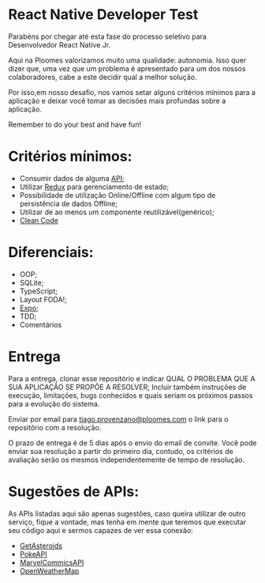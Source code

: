 # React Native Developer Test

Parabéns por chegar até esta fase do processo seletivo para Desenvolvedor React Native Jr.

Aqui na Ploomes valorizamos muito uma qualidade: autonomia. Isso quer dizer que, uma vez que um problema é apresentado para um dos nossos colaboradores, cabe a este decidir qual a melhor solução. 

Por isso,em nosso desafio, nos vamos setar alguns critérios mínimos para a aplicação e deixar você tomar as decisões mais profundas sobre a aplicação.

Remember to do your best and have fun!
# Critérios mínimos:

- Consumir dados de alguma [API](https://github.com/Ploomes/JrReactNativeSkillTest/blob/master/README.md#sugestões-de-apis);
- Utilizar [Redux](https://redux.js.org/basics/usage-with-react/) para gerenciamento de estado;
- Possibilidade de utilização Online/Offline com algum tipo de persistência de dados Offline;
- Utilizar de ao menos um componente reutilizável(genérico);
- [Clean Code](https://becode.com.br/clean-code/)
# Diferenciais:

- OOP;
- SQLite;
- TypeScript;
- Layout FODA!;
- [Expo](https://docs.expo.io/versions/latest/);
- TDD;
- Comentários

# Entrega

Para a entrega, clonar esse repositório e indicar QUAL O PROBLEMA QUE A SUA APLICAÇÃO SE PROPÕE A RESOLVER;
Incluir também instruções de execução, limitações, bugs conhecidos e quais seriam os próximos passos para a evolução do sistema.

Enviar por email para tiago.provenzano@ploomes.com o link para o repositõrio com a resolução. 

O prazo de entrega é de 5 dias após o envio do email de convite. Você pode enviar sua resolução a partir do primeiro dia, contudo, os critérios de avaliação serão os mesmos independentemente de tempo de resolução. 

# Sugestões de APIs:

As APIs listadas aqui são apenas sugestões, caso queira utilizar de outro serviço, fique a vontade, mas tenha em mente que teremos que executar seu código aqui e sermos capazes de ver essa conexão:
- [GetAsteroids](https://rapidapi.com/dimas/api/NasaAPI?endpoint=apiendpoint_b4e69440-f966-11e7-809f-87f99bda0814getAsteroids)
- [PokeAPI](https://pokeapi.co)
- [MarvelCommicsAPI](https://rapidapi.com/stefan.skliarov/api/Marvel?endpoint=apiendpoint_011a2d90-f967-11e7-847f-a7b04b853fafgetComicsBySeries)
- [OpenWeatherMap](https://openweathermap.org/price)
